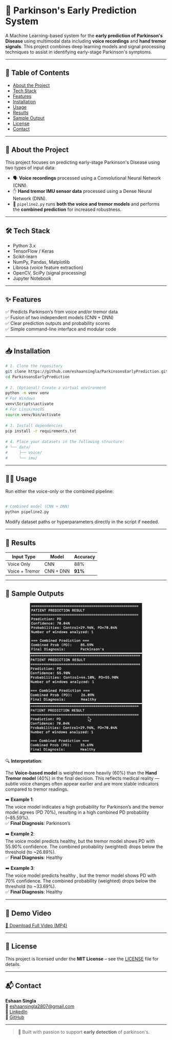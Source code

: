 # 🧠 Parkinson's Early Prediction System

A Machine Learning-based system for the **early prediction of Parkinson's Disease** using multimodal data including **voice recordings** and **hand tremor signals**. This project combines deep learning models and signal processing techniques to assist in identifying early-stage Parkinson's symptoms.

---

## 📂 Table of Contents
- [About the Project](#about-the-project)
- [Tech Stack](#tech-stack)
- [Features](#features)
- [Installation](#installation)
- [Usage](#usage)
- [Results](#results)
- [Sample Output](#sample-output)
- [License](#license)
- [Contact](#contact)

---

## 📖 About the Project

This project focuses on predicting early-stage Parkinson's Disease using two types of input data:

- 🗣️ **Voice recordings** processed using a Convolutional Neural Network (CNN).  
- ✋ **Hand tremor IMU sensor data** processed using a Dense Neural Network (DNN).  
- 🔗 `pipeline2.py` runs **both the voice and tremor models** and performs the **combined prediction** for increased robustness.

---

## 🛠 Tech Stack

- Python 3.x  
- TensorFlow / Keras  
- Scikit-learn  
- NumPy, Pandas, Matplotlib  
- Librosa (voice feature extraction)  
- OpenCV, SciPy (signal processing)  
- Jupyter Notebook  

---

## ✨ Features

✅ Predicts Parkinson’s from voice and/or tremor data  
✅ Fusion of two independent models (CNN + DNN)  
✅ Clear prediction outputs and probability scores  
✅ Simple command-line interface and modular code  

---

## 📥 Installation

```bash
# 1. Clone the repository
git clone https://github.com/eshaansingla/ParkinsonsEarlyPrediction.git
cd ParkinsonsEarlyPrediction

# 2. (Optional) Create a virtual environment
python -m venv venv
# For Windows
venv\Scripts\activate
# For Linux/macOS
source venv/bin/activate

# 3. Install dependencies
pip install -r requirements.txt

# 4. Place your datasets in the following structure:
# └── data/
#     ├── voice/
#     └── imu/
```

---

## 🧑‍💻 Usage

Run either the voice-only or the combined pipeline:

```bash

# Combined model (CNN + DNN)
python pipeline2.py
```

Modify dataset paths or hyperparameters directly in the script if needed.

---

## 📸 Results

| Input Type     | Model     | Accuracy |
|----------------|-----------|----------|
| Voice Only     | CNN       | 88%      |
| Voice + Tremor | CNN + DNN | **91%**  |

---

## 🧾 Sample Outputs

<p align="center"> <img src="media/demo1.png" width="350"> <img src="media/demo2.png" width="350"> <img src="media/demo3.png" width="350"> </p>

🔍 **Interpretation**:

The **Voice-based model** is weighted more heavily (60%) than the **Hand Tremor model** (40%) in the final decision. This reflects medical reality — subtle voice changes often appear earlier and are more stable indicators compared to tremor readings.

➡️ **Example 1**:  
The voice model indicates a high probability for Parkinson’s and the tremor model agrees (PD 70%), resulting in a high combined PD probability (~85.59%).  
✅ **Final Diagnosis**: Parkinson’s  

➡️ **Example 2**:  
The voice model predicts healthy, but the tremor model shows PD with 55.90% confidence. The combined probability (weighted) drops below the threshold (to ~26.89%).  
✅ **Final Diagnosis**: Healthy  

➡️ **Example 3**:  
The voice model predicts healthy , but the tremor model shows PD with 70% confidence. The combined probability (weighted) drops below the threshold (to ~33.69%).  
✅ **Final Diagnosis**: Healthy  

---

## 🎥 Demo Video


[📂 Download Full Video (MP4)](media/demo.mp4)

---

## 📄 License

This project is licensed under the **MIT License** – see the [LICENSE](LICENSE) file for details.

---

## 📬 Contact

**Eshaan Singla**  
📧 eshaansingla2807@gmail.com  
🔗 [LinkedIn](https://www.linkedin.com/in/eshaansingla)  
🔗 [GitHub](https://github.com/eshaansingla)

---

> 🧠 Built with passion to support **early detection** of parkinson's.

